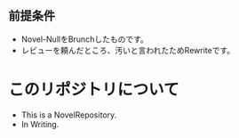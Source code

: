 ## 前提条件
* Novel-NullをBrunchしたものです。
* レビューを頼んだところ、汚いと言われたためRewriteです。

# このリポジトリについて
* This is a NovelRepository.
* In Writing.